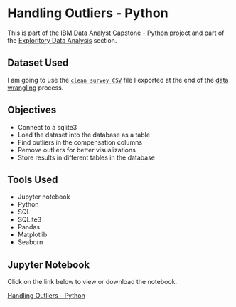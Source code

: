 # Handling Outliers - Python

<p>This is part of the <a href = 'https://github.com/FaiLuReH3Ro/IBM-DataAnalyst-Capstone'>IBM Data Analyst Capstone - Python</a> project and part of the <a href = 'https://github.com/FaiLuReH3Ro/IBM-DA-Capstone-Py?tab=readme-ov-file#exploratory-data'>Exploritory Data Analysis</a> section.</p>

## Dataset Used

I am going to use the [`clean survey CSV`](https://github.com/FaiLuReH3Ro/Outliers-Py/blob/main/clean_survey_data.csv) file I exported at the end of the [data wrangling](https://github.com/FaiLuReH3Ro/DataWrangling-Py) process.

## Objectives

* Connect to a sqlite3
* Load the dataset into the database as a table
* Find outliers in the compensation columns
* Remove outliers for better visualizations
* Store results in different tables in the database

## Tools Used

* Jupyter notebook
* Python
* SQL
* SQLite3
* Pandas
* Matplotlib
* Seaborn

## Jupyter Notebook

Click on the link below to view or download the notebook.

[Handling Outliers - Python](https://github.com/FaiLuReH3Ro/Outliers-Py/blob/main/Handling_Outliers.ipynb)

